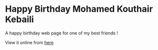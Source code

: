 # Happy Birthday Mohamed Kouthair Kebaili

A happy birthday web page for one of my best friends !

View it online from [here](https://mabotn.github.io/mkk-birthday/index.html)